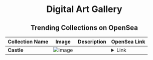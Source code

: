<div align="center">

# Digital Art Gallery

## Trending Collections on OpenSea

| Collection Name                       | Image                                                                                     | Description                       | OpenSea Link                                                                                          |
|---------------------------------------|-------------------------------------------------------------------------------------------|-----------------------------------|--------------------------------------------------------------------------------------------------------|
| **Castle** | ![Image](https://i.seadn.io/s/raw/files/2802fe8a13c5ae551128fd5e44ac6d79.jpg?w=500&auto=format?w=200&auto=format) |  | <details><summary>Link</summary>[Castle](https://opensea.io/collection/castle-252)</details> |

</div>